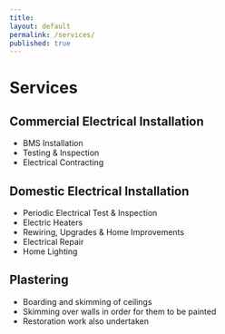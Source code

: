 ```yaml
---
title:
layout: default
permalink: /services/
published: true
---
```


Services
============

## Commercial Electrical Installation
* BMS Installation
* Testing & Inspection
* Electrical Contracting

## Domestic Electrical Installation
* Periodic Electrical Test & Inspection
* Electric Heaters
* Rewiring, Upgrades & Home Improvements
* Electrical Repair
* Home Lighting

## Plastering
* Boarding and skimming of ceilings
* Skimming over walls in order for them to be painted
* Restoration work also undertaken
